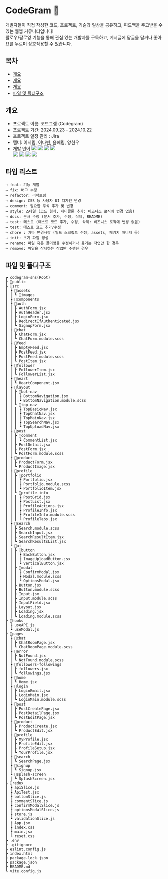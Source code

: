 # CodeGram 💬
개발자들이 직접 작성한 코드, 프로젝트, 기술과 일상을 공유하고, 피드백을 주고받을 수 있는 웹앱 커뮤니티입니다!<br>
팔로우/팔로잉 기능을 통해 관심 있는 개발자를 구독하고, 게시글에 답글을 달거나 좋아요를 누르며 상호작용할 수 있습니다.

## 목차
- [개요](#개요)
- [개요](#개요)
- [개요](#개요)
- [파일 및 폴더구조](#파일-및-폴더구조)

## 개요
- 프로젝트 이름: 코드그램 (Codegram)
- 프로젝트 기간: 2024.09.23 - 2024.10.22
- 프로젝트 일정 관리 : Jira
- 멤버: 이서림, 이다빈, 윤혜림, 양현우
- 개발 언어
  <!-- HTML5 아이콘 배지 -->
  <img src="https://img.shields.io/badge/HTML5-E34F26?style=for-the-badge&logo=html5&logoColor=white"/>
  <!-- CSS3 아이콘 배지 -->
  <img src="https://img.shields.io/badge/CSS3-1572B6?style=for-the-badge&logo=CSS3&logoColor=white">
  <!-- JavaScript 아이콘 배지 -->
  <img src="https://img.shields.io/badge/JavaScript-F7DF1E?style=for-the-badge&logo=JavaScript&logoColor=white"/>
  <!-- React.js 아이콘 배지 -->
  <img src="https://img.shields.io/badge/React.js-20232A?style=for-the-badge&logo=react&logoColor=61DAFB"/><br>
  <!-- Redux 아이콘 배지 -->
  <img src="https://img.shields.io/badge/Redux-764ABC?style=for-the-badge&logo=Redux&logoColor=white" />
  <!-- Sass 아이콘 배지 -->
  <img src="https://img.shields.io/badge/Sass-CC6699?style=for-the-badge&logo=Sass&logoColor=white" />
  <!-- Node.js 아이콘 배지 -->
  <img src="https://img.shields.io/badge/Node.js-43853D?style=for-the-badge&logo=node.js&logoColor=white"/>
  <!-- Vite 아이콘 배지 -->
  <img src="https://img.shields.io/badge/Vite-646CFF?style=for-the-badge&logo=Vite&logoColor=white" />

<!-- ## 명명 규칙
변수 및 함수 클래스
- 변수: camelCase (예: userName, postCount)
- 함수: camelCase (예: fetchUserData, handleSubmit)
- 클래스 및 ID: camelCase
### 상수
- UPPER_SNAKE_CASE (예: MAX_LENGTH, API_URL) -->


## 타입 리스트
```
→ feat: 기능 개발
→ fix: 버그 수정
→ refactor: 리팩토링
→ design: CSS 등 사용자 UI 디자인 변경
→ comment: 필요한 주석 추가 및 변경
→ style: 스타일 (코드 형식, 세미콜론 추가: 비즈니스 로직에 변경 없음)
→ docs: 문서 수정 (문서 추가, 수정, 삭제, README)
→ test: 테스트 (테스트 코드 추가, 수정, 삭제: 비즈니스 로직에 변경 없음)
→ test: 테스트 코드 추가/수정
→ chore : 기타 변경사항 (빌드 스크립트 수정, assets, 패키지 매니저 등)
→ init: 초기 파일 생성
→ rename: 파일 혹은 폴더명을 수정하거나 옮기는 작업만 한 경우
→ remove: 파일을 삭제하는 작업만 수행한 경우
```

<!-- ## 컴포넌트 구성
UI 컴포넌트
- Button: 여러 유형의 버튼을 위한 공통 컴포넌트
- Modal: 모달 공통 컴포넌트
- Input: 텍스트 입력, 체크박스, 라디오 버튼 공통 컴포넌트
- Loading: 페이지 로딩 시 나타나는 로딩 컴포넌트

### 폼 컴포넌트
- LoginForm: 로그인 입력 필드 및 버튼
- SignupForm: 회원가입 입력 필드 및 버튼
- PostForm: 게시글 작성을 위한 입력 필드 및 버튼


### 페이지별 컴포넌트
각 페이지에 필요한 컴포넌트를 별도의 폴더로 구성하여 관련 기능을 묶음.

### 재사용 가능한 훅
useAPI: API 호출 관리 훅 (fetch와 async/await를 사용하여 API를 관리하는 훅)
useModal: 모달 상태 관리를 위한 훅

## API 호출 규칙
훅을 통해 API 호출의 로직을 중앙에서 관리
로딩 상태 및 오류 처리를 통일
컴포넌트는 훅을 호출하여 필요한 API 데이터를 손쉽게 가져도록 함

## 브랜치 전략
main 브랜치: 배포 가능한 안정 버전이 포함된 브랜치.
develop 브랜치: 기능 개발이 끝나면 이 브랜치에 병합.
기능별 브랜치: 새로운 기능을 추가할 때마다 feature/기능이름 브랜치를 생성해 작업.

## 코드 리뷰 및 병합 프로세스
모든 팀원은 개발 브랜치에서 기능별로 자신이 작업한 부분을 pull request (PR)로 제출
팀원 전원이 해당 PR을 검토하고 문제가 없을 시 승인
승인된 PR은 develop 브랜치에 병합하여 통합 테스트 진행
테스트 완료 후 main 브랜치에 병합하여 실제 배포 -->


## 파일 및 폴더구조
```
┏ codegram-sns(Root)
┣ 📂public
┣ 📂src
┃ ┣ 📂assets
┃ ┃ ┗ 📂images
┃ ┣ 📂components
┃ ┣ 📂auth
┃ ┃ ┣ AuthForm.jsx
┃ ┃ ┣ AuthHeader.jsx
┃ ┃ ┣ LoginForm.jsx
┃ ┃ ┣ RedirectIfAuthenticated.jsx
┃ ┃ ┗ SignupForm.jsx
┃ ┣ 📂chat
┃ ┃ ┣ ChatForm.jsx
┃ ┃ ┗ ChatForm.module.scss
┃ ┣ 📂feed
┃ ┃ ┣ EmptyFeed.jsx
┃ ┃ ┣ PostFeed.jsx
┃ ┃ ┣ PostFeed.module.scss
┃ ┃ ┗ PostItem.jsx
┃ ┣ 📂follower
┃ ┃ ┣ FollowerItem.jsx
┃ ┃ ┗ FollowerList.jsx
┃ ┣ 📂heart
┃ ┃ ┗ HeartComponent.jsx
┃ ┣ 📂layout
┃ ┃ ┣ 📂bot-nav
┃ ┃ ┃ ┣ BottomNavigation.jsx
┃ ┃ ┃ ┗ BottomNavigation.module.scss
┃ ┃ ┗ 📂top-nav
┃ ┃ ┃ ┣ TopBasicNav.jsx
┃ ┃ ┃ ┣ TopChatNav.jsx
┃ ┃ ┃ ┣ TopMainNav.jsx
┃ ┃ ┃ ┣ TopSearchNav.jsx
┃ ┃ ┃ ┗ TopUploadNav.jsx
┃ ┣ 📂post
┃ ┃ ┣ 📂comment
┃ ┃ ┃ ┗ CommentList.jsx
┃ ┃ ┣ PostDetail.jsx
┃ ┃ ┣ PostForm.jsx
┃ ┃ ┗ PostForm.module.scss
┃ ┣ 📂product
┃ ┃ ┣ ProductForm.jsx
┃ ┃ ┗ ProductImage.jsx
┃ ┣ 📂profile
┃ ┃ ┣ 📂portfolio
┃ ┃ ┃ ┣ Portfolio.jsx
┃ ┃ ┃ ┣ Portfolio.module.scss
┃ ┃ ┃ ┗ PortfolioItem.jsx
┃ ┃ ┗ 📂profile-info
┃ ┃ ┃ ┣ PostGrid.jsx
┃ ┃ ┃ ┣ PostList.jsx
┃ ┃ ┃ ┣ ProfileActions.jsx
┃ ┃ ┃ ┣ ProfileInfo.jsx
┃ ┃ ┃ ┣ ProfileInfo.module.scss
┃ ┃ ┃ ┗ ProfileTabs.jsx
┃ ┣ 📂search
┃ ┃ ┣ Search.module.scss
┃ ┃ ┣ SearchInput.jsx
┃ ┃ ┣ SearchResultItem.jsx
┃ ┃ ┗ SearchResultsList.jsx
┃ ┗ 📂ui
┃ ┃ ┣ 📂button
┃ ┃ ┃ ┣ BackButton.jsx
┃ ┃ ┃ ┣ ImageUploadButton.jsx
┃ ┃ ┃ ┗ VerticalButton.jsx
┃ ┃ ┣ 📂modal
┃ ┃ ┃ ┣ ConfirmModal.jsx
┃ ┃ ┃ ┣ Modal.module.scss
┃ ┃ ┃ ┗ OptionsModal.jsx
┃ ┃ ┣ Button.jsx
┃ ┃ ┣ Button.module.scss
┃ ┃ ┣ Input.jsx
┃ ┃ ┣ Input.module.scss
┃ ┃ ┣ InputField.jsx
┃ ┃ ┣ Layout.jsx
┃ ┃ ┣ Loading.jsx
┃ ┃ ┗ Loading.module.scss
┣ 📂hooks
┃ ┣ useAPI.js
┃ ┗ useModal.js
┣ 📂pages
┃ ┣ 📂chat
┃ ┃ ┣ ChatRoomPage.jsx
┃ ┃ ┗ ChatRoomPage.module.scss
┃ ┣ 📂error
┃ ┃ ┣ NotFound.jsx
┃ ┃ ┗ NotFound.module.scss
┃ ┣ 📂followers-followings
┃ ┃ ┣ followers.jsx
┃ ┃ ┗ followings.jsx
┃ ┣ 📂home
┃ ┃ ┗ Home.jsx
┃ ┣ 📂login
┃ ┃ ┣ LoginEmail.jsx
┃ ┃ ┣ LoginMain.jsx
┃ ┃ ┗ LoginMain.module.scss
┃ ┣ 📂post
┃ ┃ ┣ PostCreatePage.jsx
┃ ┃ ┣ PostDetailPage.jsx
┃ ┃ ┗ PostEditPage.jsx
┃ ┣ 📂product
┃ ┃ ┣ ProductCreate.jsx
┃ ┃ ┗ ProductEdit.jsx
┃ ┣ 📂profile
┃ ┃ ┣ MyProfile.jsx
┃ ┃ ┣ ProfileEdit.jsx
┃ ┃ ┣ ProfileSetup.jsx
┃ ┃ ┗ YourProfile.jsx
┃ ┣ 📂search
┃ ┃ ┗ SearchPage.jsx
┃ ┣ 📂signup
┃ ┃ ┗ Signup.jsx
┃ ┗ 📂splash-screen
┃ ┃ ┗ SplashScreen.jsx
┣ 📂redux
┃ ┣ apiSlice.js
┃ ┣ ApiTest.jsx
┃ ┣ bottomSlice.js
┃ ┣ commentSlice.js
┃ ┣ confirmModalSlice.js
┃ ┣ optionsModalSlice.js
┃ ┣ store.js
┃ ┗ validationSlice.js
┃ ┣ App.jsx
┃ ┣ index.css
┃ ┣ main.jsx
┃ ┗ reset.css
┣ .env
┣ .gitignore
┣ eslint.config.js
┣ index.html
┣ package-lock.json
┣ package.json
┣ README.md
┗ vite.config.js
```